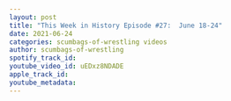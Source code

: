```yaml
---
layout: post
title: "This Week in History Episode #27:  June 18-24"
date: 2021-06-24
categories: scumbags-of-wrestling videos
author: scumbags-of-wrestling
spotify_track_id: 
youtube_video_id: uEDxz8NDADE
apple_track_id: 
youtube_metadata: 
---
```

